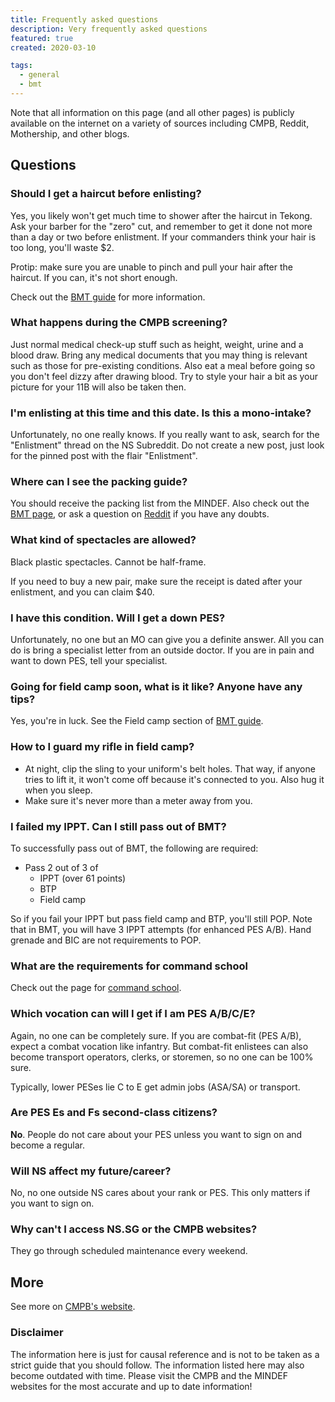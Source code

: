 ```yaml
---
title: Frequently asked questions
description: Very frequently asked questions
featured: true
created: 2020-03-10

tags:
  - general
  - bmt
---
```



<alert>
Note that all information on this page (and all other pages) is publicly available on the internet on a variety of sources including CMPB, Reddit, Mothership, and other blogs.
</alert>

## Questions
### Should I get a haircut before enlisting?
Yes, you likely won't get much time to shower after the haircut in Tekong. Ask your barber for the "zero" cut, and remember to get it done not more than a day or two before enlistment. If your commanders think your hair is too long, you'll waste $2. 

Protip: make sure you are unable to pinch and pull your hair after the haircut. If you can, it's not short enough.

Check out the [BMT guide](/basic-military-training) for more information.

### What happens during the CMPB screening?
Just normal medical check-up stuff such as height, weight, urine and a blood draw. Bring any medical documents that you may thing is relevant such as those for pre-existing conditions. Also eat a meal before going so you don't feel dizzy after drawing blood. Try to style your hair a bit as your picture for your 11B will also be taken then.

### I'm enlisting at this time and this date. Is this a mono-intake?
Unfortunately, no one really knows. If you really want to ask, search for the "Enlistment" thread on the NS Subreddit. Do not create a new post, just look for the pinned post with the flair "Enlistment".

### Where can I see the packing guide?
You should receive the packing list from the MINDEF. Also check out the [BMT page](/basic-military-training), or ask a question on [Reddit](https://www.reddit.com/r/NationalServiceSG) if you have any doubts.

### What kind of spectacles are allowed?
Black plastic spectacles. Cannot be half-frame. 

If you need to buy a new pair, make sure the receipt is dated after your enlistment, and you can claim $40.

### I have this condition. Will I get a down PES?
Unfortunately, no one but an MO can give you a definite answer. All you can do is bring a specialist letter from an outside doctor. If you are in pain and want to down PES, tell your specialist.

### Going for field camp soon, what is it like? Anyone have any tips?
Yes, you're in luck. See the Field camp section of [BMT guide](/basic-military-training#field-camp).

### How to I guard my rifle in field camp?
- At night, clip the sling to your uniform's belt holes. That way, if anyone tries to lift it, it won't come off because it's connected to you. Also hug it when you sleep.
- Make sure it's never more than a meter away from you.

<div style="margin-top: 1rem">
  <AdWrapper />
</div>

### I failed my IPPT. Can I still pass out of BMT?
To successfully pass out of BMT, the following are required:
- Pass 2 out of 3 of
  - IPPT (over 61 points)
  - BTP
  - Field camp

So if you fail your IPPT but pass field camp and BTP, you'll still POP. Note that in BMT, you will have 3 IPPT attempts (for enhanced PES A/B). Hand grenade and BIC are not requirements to POP.

<div style="margin-top: 1rem">
  <AdWrapper />
</div>

### What are the requirements for command school
Check out the page for [command school](/command-school).

### Which vocation can will I get if I am PES A/B/C/E?
Again, no one can be completely sure. If you are combat-fit (PES A/B), expect a combat vocation like infantry. But combat-fit enlistees can also become transport operators, clerks, or storemen, so no one can be 100% sure.

Typically, lower PESes lie C to E get admin jobs (ASA/SA) or transport.

### Are PES Es and Fs second-class citizens?
**No**. People do not care about your PES unless you want to sign on and become a regular.

### Will NS affect my future/career?
No, no one outside NS cares about your rank or PES. This only matters if you want to sign on.

### Why can't I access NS.SG or the CMPB websites?
They go through scheduled maintenance every weekend.

## More
See more on [CMPB's website](https://www.cmpb.gov.sg/web/portal/cmpb/home/).

### Disclaimer
The information here is just for causal reference and is not to be taken as a strict guide that you should follow. The information listed here may also become outdated with time. Please visit the CMPB and the MINDEF websites for the most accurate and up to date information!